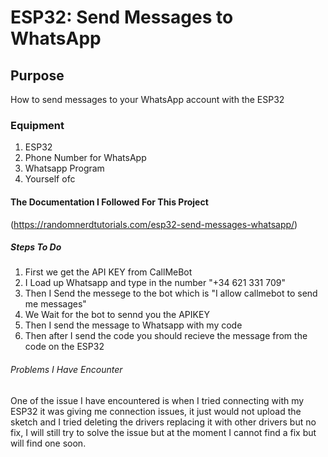 # ESP32: Send Messages to WhatsApp

## Purpose
How to send messages to your WhatsApp account with the ESP32

### Equipment
1. ESP32
2. Phone Number for WhatsApp
3. Whatsapp Program
4. Yourself ofc

#### The Documentation I Followed For This Project

(https://randomnerdtutorials.com/esp32-send-messages-whatsapp/)

##### Steps To Do

1. First we get the API KEY from CallMeBot
2. I Load up Whatsapp and type in the number "+34 621 331 709"
3. Then I Send the messege to the bot which is "I allow callmebot to send me messages"
4. We Wait for the bot to sennd you the APIKEY
5. Then I send the message to Whatsapp with my code
6. Then after I send the code you should recieve the message from the code on the ESP32

###### Problems I Have Encounter

One of the issue I have encountered is when I tried connecting with my ESP32 it was giving me connection issues, it just would not upload the sketch and I tried deleting the drivers replacing it with other drivers but no fix, I will still try to solve the issue but at the moment I cannot find a fix but will find one soon.
